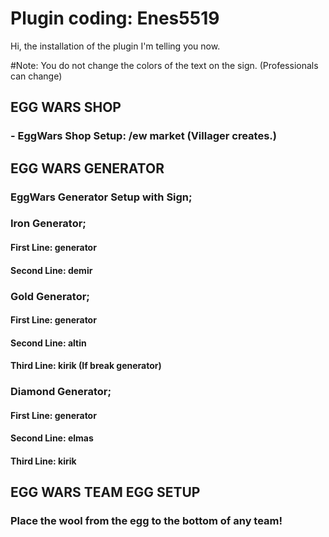 # Plugin coding: Enes5519
Hi, the installation of the plugin I'm telling you now.

#Note: You do not change the colors of the text on the sign. (Professionals can change)

## EGG WARS SHOP
### - EggWars Shop Setup: /ew market (Villager creates.)

## EGG WARS GENERATOR
### EggWars Generator Setup with Sign;

### Iron Generator;
#### First Line: generator
#### Second Line: demir

### Gold Generator;
#### First Line: generator
#### Second Line: altin
#### Third Line: kirik (If break generator)

### Diamond Generator;
#### First Line: generator
#### Second Line: elmas
#### Third Line: kirik

## EGG WARS TEAM EGG SETUP
### Place the wool from the egg to the bottom of any team!
